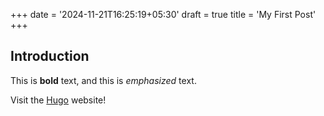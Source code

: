 +++
date = '2024-11-21T16:25:19+05:30'
draft = true
title = 'My First Post'
+++
## Introduction

This is **bold** text, and this is *emphasized* text.

Visit the [Hugo](https://gohugo.io) website!